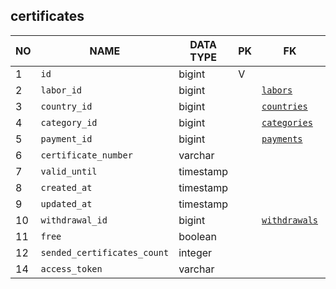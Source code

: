 
certificates
----------------------------


NO | NAME | DATA TYPE | PK | FK | COMMENTS
---|------|-----------|----|----|-------------------
1|`id` | bigint | V |  | 
2|`labor_id` | bigint |  | [`labors`](labors.md) | 
3|`country_id` | bigint |  | [`countries`](countries.md) | 
4|`category_id` | bigint |  | [`categories`](categories.md) | 
5|`payment_id` | bigint |  | [`payments`](payments.md) | 
6|`certificate_number` | varchar |  |  | 
7|`valid_until` | timestamp |  |  | 
8|`created_at` | timestamp |  |  | 
9|`updated_at` | timestamp |  |  | 
10|`withdrawal_id` | bigint |  | [`withdrawals`](withdrawals.md) | 
11|`free` | boolean |  |  | 
12|`sended_certificates_count` | integer |  |  | 
14|`access_token` | varchar |  |  | 

